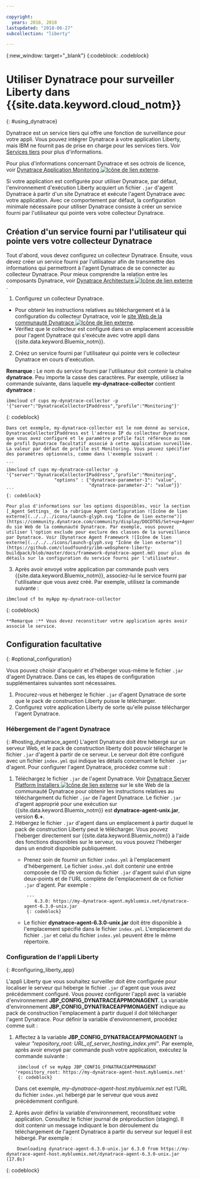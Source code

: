 ```yaml
---

copyright:
  years: 2016, 2018
lastupdated: "2018-06-27"
subcollection: "liberty"

---
```


{:new_window: target="_blank"}
{:codeblock: .codeblock}

# Utiliser Dynatrace pour surveiller Liberty dans {{site.data.keyword.cloud_notm}}
{: #using_dynatrace}

Dynatrace est un service tiers qui offre une fonction de surveillance pour votre appli. Vous pouvez intégrer Dynatrace à votre application Liberty, mais IBM ne fournit pas de prise en charge pour les services tiers. Voir [Services tiers](/docs/runtimes-common/buildpackSupport.html#third-party) pour plus d'informations.

Pour plus d'informations concernant Dynatrace et ses octrois de licence, voir [Dynatrace Application Monitoring ![Icône de lien externe](../../../icons/launch-glyph.svg "Icône de lien externe")](http://www.dynatrace.com/en/products/application-monitoring.html).

Si votre application est configurée pour utiliser Dynatrace, par défaut, l'environnement d'exécution Liberty acquiert un fichier `.jar` d'agent Dynatrace à partir d'un site Dynatrace et exécute l'agent Dynatrace avec votre application. Avec ce comportement par défaut, la configuration minimale nécessaire pour utiliser Dynatrace consiste à créer un service fourni par l'utilisateur qui pointe vers votre collecteur Dynatrace.

## Création d'un service fourni par l'utilisateur qui pointe vers votre collecteur Dynatrace

Tout d'abord, vous devez configurez un collecteur Dynatrace.  Ensuite, vous devez créer un service fourni par l'utilisateur afin de transmettre des informations qui permettront à l'agent Dynatrace de se connecter au collecteur Dynatrace. Pour mieux comprendre la relation entre les composants Dynatrace, voir [Dynatrace Architecture ![Icône de lien externe](../../../icons/launch-glyph.svg "Icône de lien externe")](https://community.dynatrace.com/community/display/DOCDT65/Architecture).

1. Configurez un collecteur Dynatrace.
  * Pour obtenir les instructions relatives au téléchargement et à la configuration du collecteur Dynatrace, voir le [site Web de la communauté Dynatrace ![Icône de lien externe](../../../icons/launch-glyph.svg "Icône de lien externe")](https://community.dynatrace.com/community/display/EVAL/Step+3+-+Connect+Agent+to+Dynatrace).
  * Vérifiez que le collecteur est configuré dans un emplacement accessible pour l'agent Dynatrace qui s'exécute avec votre appli dans {{site.data.keyword.Bluemix_notm}}.
2. Créez un service fourni par l'utilisateur qui pointe vers le collecteur Dynatrace en cours d'exécution.

  **Remarque :** Le nom du service fourni par l'utilisateur doit contenir la chaîne **dynatrace**. Peu importe la casse des caractères. Par exemple, utilisez la commande suivante, dans laquelle **my-dynatrace-collector** contient **dynatrace** :
  ```
  ibmcloud cf cups my-dynatrace-collector -p '{"server":"DynatraceCollectorIPaddress","profile":"Monitoring"}'
  ```
  {: codeblock}

    Dans cet exemple, my-dynatrace-collector est le nom donné au service, DynatraceCollectorIPaddress est l'adresse IP du collecteur Dynatrace que vous avez configuré et le paramètre profile fait référence au nom de profil Dynatrace facultatif associé à cette application surveillée. La valeur par défaut de profile est Monitoring. Vous pouvez spécifier des paramètres optionnels, comme dans l'exemple suivant :

    ```
    ibmcloud cf cups my-dynatrace-collector -p '{"server":"DynatraceCollectorIPaddress","profile":"Monitoring",
                      "options" : {"dynatrace-parameter-1": "value",
                                   "dynatrace-parameter-2": "value"}}'
    ```
    {: codeblock}

    Pour plus d'informations sur les options disponibles, voir la section [_Agent Settings_ de la rubrique Agent Configuration ![Icône de lien externe](../../../icons/launch-glyph.svg "Icône de lien externe")](https://community.dynatrace.com/community/display/DOCDT65/Set+up+Agents) du sie Web de la communauté Dynatrace. Par exemple, vous pouvez utiliser l'option exclude pour exclure des classes de la surveillance par Dynatrace. Voir [Dynatrace Agent Framework ![Icône de lien externe](../../../icons/launch-glyph.svg "Icône de lien externe")](https://github.com/cloudfoundry/ibm-websphere-liberty-buildpack/blob/master/docs/framework-dynatrace-agent.md) pour plus de détails sur la configuration du service fourni par l'utilisateur.

3. Après avoir envoyé votre application par commande push vers {{site.data.keyword.Bluemix_notm}}, associez-lui le service fourni par l'utilisateur que vous avez créé. Par exemple, utilisez la commande suivante :
  ```
  ibmcloud cf bs myApp my-dynatrace-collector
  ```
  {: codeblock}

    **Remarque :** Vous devez reconstituer votre application après avoir associé le service.

## Configuration facultative
{: #optional_configuration}

Vous pouvez choisir d'acquérir et d'héberger vous-même le fichier `.jar` d'agent Dynatrace.  Dans ce cas, les étapes de configuration supplémentaires suivantes sont nécessaires.
1. Procurez-vous et hébergez le fichier `.jar` d'agent Dynatrace de sorte que le pack de construction Liberty puisse le télécharger.
2. Configurez votre application Liberty de sorte qu'elle puisse télécharger l'agent Dynatrace.

### Hébergement de l'agent Dynatrace
{: #hosting_dynatrace_agent}
L'agent Dynatrace doit être hébergé sur un serveur Web, et le pack de construction liberty doit pouvoir télécharger le fichier `.jar` d'agent à partir de ce serveur. Le serveur doit être configuré avec un fichier `index.yml` qui indique les détails concernant le fichier `.jar` d'agent. Pour configurer l'agent Dynatrace, procédez comme suit :
  1. Téléchargez le fichier `.jar` de l'agent Dynatrace. Voir [Dynatrace Server Platform Installers ![Icône de lien externe](../../../icons/launch-glyph.svg "Icône de lien externe")](https://community.dynatrace.com/community/display/EVAL/Step+1+-+Download+and+install+Dynatrace) sur le site Web de la communauté Dynatrace pour obtenir les instructions relatives au téléchargement du fichier `.jar` de l'agent Dynatrace. Le fichier `.jar` d'agent approprié pour une exécution sur {{site.data.keyword.Bluemix_notm}} est **dynatrace-agent-unix.jar**, version **6.+**.
  2. Hébergez le fichier `.jar` d'agent dans un emplacement à partir duquel le pack de construction Liberty peut le télécharger. Vous pouvez l'héberger directement sur {{site.data.keyword.Bluemix_notm}} à l'aide des fonctions disponibles sur le serveur, ou vous pouvez l'héberger dans un endroit disponible publiquement.
     * Prenez soin de fournir un fichier `index.yml` à l'emplacement d'hébergement. Le fichier `index.yml` doit contenir une entrée composée de l'ID de version du fichier `.jar` d'agent suivi d'un signe deux-points et de l'URL complète de l'emplacement de ce fichier `.jar` d'agent. Par exemple :

            ---
               6.3.0: https://my-dynatrace-agent.mybluemix.net/dynatrace-agent-6.3.0-unix.jar
            {: codeblock}

     * Le fichier **dynatrace-agent-6.3.0-unix.jar** doit être disponible à l'emplacement spécifié dans le fichier `index.yml`. L'emplacement du fichier `.jar` et celui du fichier `index.yml` peuvent être le même répertoire.

### Configuration de l'appli Liberty
{: #configuring_liberty_app}

L'appli Liberty que vous souhaitez surveiller doit être configurée pour localiser le serveur qui héberge le fichier `.jar` d'agent que vous avez précédemment configuré. Vous pouvez configurer l'appli avec la variable d'environnement **JBP_CONFIG_DYNATRACEAPPMONAGENT**. La variable d'environnement **JBP_CONFIG_DYNATRACEAPPMONAGENT** indique au pack de construction l'emplacement à partir duquel il doit télécharger l'agent Dynatrace. Pour définir la variable d'environnement, procédez comme suit :

1. Affectez à la variable **JBP_CONFIG_DYNATRACEAPPMONAGENT** la valeur *"repository_root: URL_of_server_hosting_index.yml"*. Par exemple, après avoir envoyé par commande push votre application, exécutez la commande suivante :

        ibmcloud cf se myApp JBP_CONFIG_DYNATRACEAPPMONAGENT 'repository_root: https://my-dynatrace-agent-host.mybluemix.net'
        {: codeblock}

    Dans cet exemple, *my-dynatrace-agent-host.mybluemix.net* est l'URL du fichier `index.yml` hébergé par le serveur que vous avez précédemment configuré.

2. Après avoir défini la variable d'environnement, reconstituez votre application. Consultez le fichier journal de préproduction (staging). Il doit contenir un message indiquant le bon déroulement du téléchargement de l'agent Dynatrace à partir du serveur sur lequel il est hébergé. Par exemple :
```
    Downloading dynatrace-agent-6.3.0-unix.jar 6.3.0 from https://my-dynatrace-agent-host.mybluemix.net/dynatrace-agent-6.3.0-unix.jar (17.8s)
```
{: codeblock}
